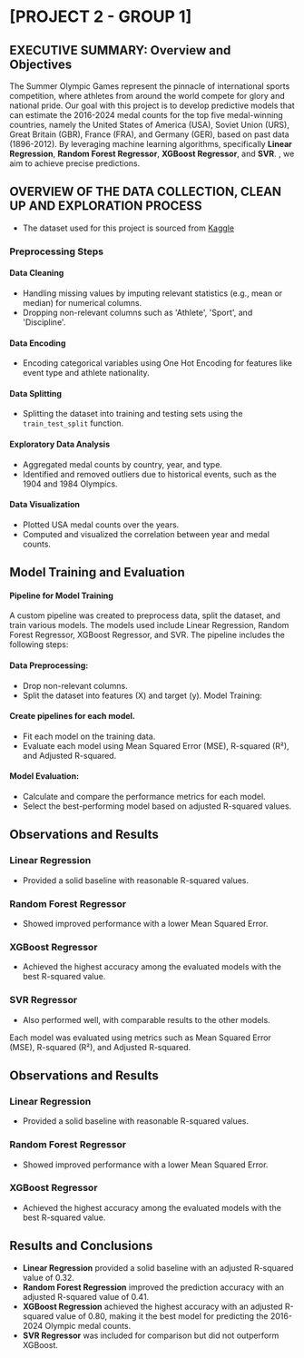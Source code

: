 # [PROJECT 2 - GROUP 1]

## EXECUTIVE SUMMARY: Overview and Objectives

The Summer Olympic Games represent the pinnacle of international sports competition, where athletes from around the world compete for glory and national pride. Our goal with this project is to develop predictive models that can estimate the 2016-2024 medal counts for the top five medal-winning countries, namely the United States of America (USA), Soviet Union (URS), Great Britain (GBR), France (FRA), and Germany (GER), based on past data (1896-2012). By leveraging machine learning algorithms, specifically **Linear Regression**, **Random Forest Regressor**, **XGBoost Regressor**, and **SVR**. , we aim to achieve precise predictions.



## OVERVIEW OF THE DATA COLLECTION, CLEAN UP AND EXPLORATION PROCESS 

* The dataset used for this project is sourced from [Kaggle](https://www.kaggle.com/datasets/the-guardian/olympic-games?select=summer.csv)

### Preprocessing Steps

#### Data Cleaning
- Handling missing values by imputing relevant statistics (e.g., mean or median) for numerical columns.
- Dropping non-relevant columns such as 'Athlete', 'Sport', and 'Discipline'.

#### Data Encoding
- Encoding categorical variables using One Hot Encoding for features like event type and athlete nationality.

#### Data Splitting
- Splitting the dataset into training and testing sets using the `train_test_split` function.

#### Exploratory Data Analysis
- Aggregated medal counts by country, year, and type.
- Identified and removed outliers due to historical events, such as the 1904 and 1984 Olympics.

#### Data Visualization
- Plotted USA medal counts over the years.
- Computed and visualized the correlation between year and medal counts.


## Model Training and Evaluation

#### Pipeline for Model Training
A custom pipeline was created to preprocess data, split the dataset, and train various models. The models used include Linear Regression, Random Forest Regressor, XGBoost Regressor, and SVR. The pipeline includes the following steps:

#### Data Preprocessing:
- Drop non-relevant columns.
- Split the dataset into features (X) and target (y).
Model Training:

#### Create pipelines for each model.
- Fit each model on the training data.
- Evaluate each model using Mean Squared Error (MSE), R-squared (R²), and Adjusted R-squared.

#### Model Evaluation:
- Calculate and compare the performance metrics for each model.
- Select the best-performing model based on adjusted R-squared values.


## Observations and Results

### Linear Regression
- Provided a solid baseline with reasonable R-squared values.

### Random Forest Regressor
- Showed improved performance with a lower Mean Squared Error.

### XGBoost Regressor
- Achieved the highest accuracy among the evaluated models with the best R-squared value.

### SVR Regressor
- Also performed well, with comparable results to the other models.

Each model was evaluated using metrics such as Mean Squared Error (MSE), R-squared (R²), and Adjusted R-squared.


## Observations and Results

### Linear Regression
- Provided a solid baseline with reasonable R-squared values.

### Random Forest Regressor
- Showed improved performance with a lower Mean Squared Error.

### XGBoost Regressor
- Achieved the highest accuracy among the evaluated models with the best R-squared value.


## Results and Conclusions
- **Linear Regression** provided a solid baseline with an adjusted R-squared value of 0.32.
- **Random Forest Regression** improved the prediction accuracy with an adjusted R-squared value of 0.41.
- **XGBoost Regression** achieved the highest accuracy with an adjusted R-squared value of 0.80, making it the best model for predicting the 2016-2024 Olympic medal counts.
- **SVR Regressor** was included for comparison but did not outperform XGBoost.